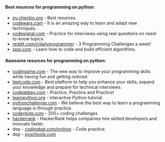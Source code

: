#### Best resurces for programming on python:
* [py.checkio.org](http://py.checkio.org) - Best resurces.
* [codewars.com](https://www.codewars.com) - It is an amazing way to learn and adapt new techniques.
* [codesignal.com](https://codesignal.com/) - Practice for interviews using real questions on need-to-know topics.
* [reddit.com/r/dailyprogrammer](https://www.reddit.com/r/dailyprogrammer) - 3 Programming Challenges a week!
* [spoj.com](https://www.spoj.com/) - Learn how to code and build efficient algorithms.

#### Awesome resurces for programming on python:
* [codingame.com](https://www.codingame.com/) - The new way to improve your programming skills while having fun and getting noticed.
* [leetcode.com](https://leetcode.com/) - Best platform to help you enhance your skills, expand your knowledge and prepare for technical interviews.
* [codeabbey.com](https://www.codeabbey.com) - Practice, Practice and Practice!
* [learnpython.org](https://www.learnpython.org/) - interactive Python tutorial.
* [pythonchallenge.com]() - We believe the best way to learn a programming language is through practice.
* [coderbyte.com](https://coderbyte.com/challenges/) - 200+ coding challenges
* [hackerrank](https://www.hackerrank.com/) - HackerRank helps companies hire skilled developers and innovate faster.
* dep - [codingbat.com/python](https://codingbat.com/python) - Code practice.
* dep - [pyschools.com](http://www.pyschools.com/) 
